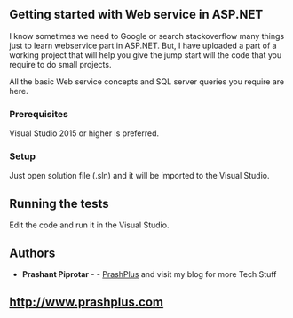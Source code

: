 ## Getting started with Web service in ASP.NET
I know sometimes we need to Google or search stackoverflow many things just to learn webservice part in ASP.NET. But, I have uploaded a part of a working project that will help you give the jump start will the code that you require to do small projects.

All the basic Web service concepts and SQL server queries you require are here.


### Prerequisites

Visual Studio 2015 or higher is preferred.

### Setup

Just open solution file (.sln) and it will be imported to the Visual Studio.

## Running the tests

Edit the code and run it in the Visual Studio.

## Authors

* **Prashant Piprotar** - - [PrashPlus](https://github.com/prashplus)
and visit my blog for more Tech Stuff
## http://www.prashplus.com
